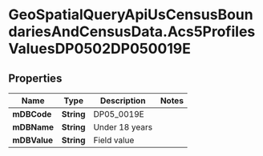 # GeoSpatialQueryApiUsCensusBoundariesAndCensusData.Acs5ProfilesValuesDP0502DP050019E

## Properties

Name | Type | Description | Notes
------------ | ------------- | ------------- | -------------
**mDBCode** | **String** | DP05_0019E | 
**mDBName** | **String** | Under 18 years | 
**mDBValue** | **String** | Field value | 


